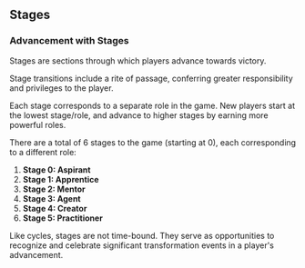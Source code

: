 ## Stages

### Advancement with Stages

Stages are sections through which players advance towards victory.

Stage transitions include a rite of passage, conferring greater responsibility and privileges to the player.

Each stage corresponds to a separate role in the game. New players start at the lowest stage/role, and advance to higher stages by earning more powerful roles.

There are a total of 6 stages to the game (starting at 0), each corresponding to a different role:

1. **Stage 0: Aspirant**
1. **Stage 1: Apprentice**
1. **Stage 2: Mentor**
1. **Stage 3: Agent**
1. **Stage 4: Creator**
1. **Stage 5: Practitioner**

Like cycles, stages are not time-bound. They serve as opportunities to recognize and celebrate significant transformation events in a player's advancement.
